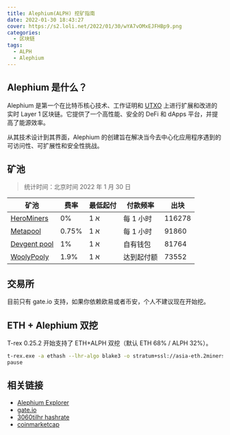 ```yaml
---
title: Alephium(ALPH) 挖矿指南
date: 2022-01-30 18:43:27
cover: https://s2.loli.net/2022/01/30/wYA7vOMxEJFHBp9.png
categories:
  - 区块链
tags:
  - ALPH
  - Alephium
---
```


## Alephium 是什么？

Alephium 是第一个在比特币核心技术、工作证明和 [UTXO](https://en.wikipedia.org/wiki/Unspent_transaction_output) 上进行扩展和改进的实时 Layer 1 区块链。它提供了一个高性能、安全的 DeFi 和 dApps 平台，并提高了能源效率。

从其技术设计到其界面，Alephium 的创建旨在解决当今去中心化应用程序遇到的可访问性、可扩展性和安全性挑战。

## 矿池

> 统计时间：北京时间 2022 年 1 月 30 日

| 矿池                                              | 费率   | 最低起付 | 付款频率   | 出块  |
| ------------------------------------------------- | ------ | -------- | ---------- | ----- |
| [HeroMiners](https://alephium.herominers.com/)    | 0%     | 1 א      | 每 1 小时  | 116278  |
| [Metapool](https://metapool.tech/)                | 0.75% | 1 א      | 每 1 小时  | 91860 |
| [Devgent pool](https://pool.devgent.net/mining)   | 1%     | 1 א      | 自有钱包   | 81764 |
| [WoolyPooly](https://woolypooly.com/zh/coin/alph) | 1.9%   | 1 א      | 达到起付额 | 73552 |

## 交易所

目前只有 gate.io 支持，如果你依赖欧易或者币安，个人不建议现在开始挖。

## ETH + Alephium 双挖

T-rex 0.25.2 开始支持了 ETH+ALPH 双挖（默认 ETH 68% / ALPH 32%）。

```bash
t-rex.exe -a ethash --lhr-algo blake3 -o stratum+ssl://asia-eth.2miners.com:12020 -u nano_131cbg1qzxc6hye1iqd1duocmoxdjwthr1bmksnbfqcf8cq5hu8tf7krwp69 -p x -w luozhu001 --url2 stratum+tcp://hk.alephium.herominers.com:1199 --user2 19MiefHwqpTq5sgKkpQpA88XNubMiTeN4iQnmvhi4JNxA --pass2 x --proxy 127.0.0.1:1090
pause
```

## 相关链接

- [Alephium Explorer](https://explorer.alephium.org/)
- [gate.io](https://www.gate.io/cn/myaccount/deposit/ALPH)
- [3060tilhr hashrate](https://www.hashrate.no/3060tilhr)
- [coinmarketcap](https://coinmarketcap.com/zh/currencies/alephium/)
